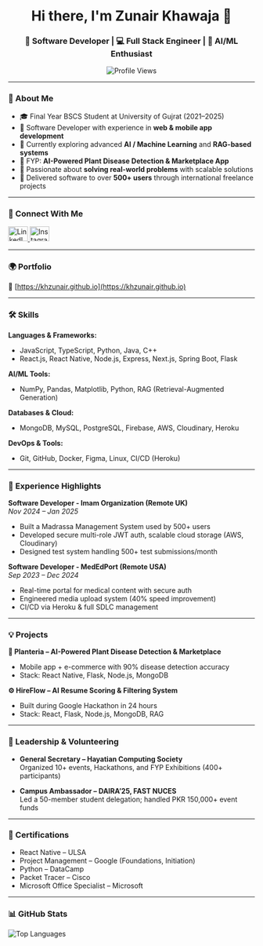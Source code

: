 <h1 align="center">Hi there, I'm Zunair Khawaja 👋</h1>
<h3 align="center">🚀 Software Developer | 💻 Full Stack Engineer | 🤖 AI/ML Enthusiast</h3>

<p align="center">
  <img src="https://komarev.com/ghpvc/?username=khzunair&label=Profile%20views&color=0e75b6&style=flat" alt="Profile Views" />
</p>

---

### 🧠 About Me

- 🎓 Final Year BSCS Student at University of Gujrat (2021–2025)
- 💼 Software Developer with experience in **web & mobile app development**
- 🧠 Currently exploring advanced **AI / Machine Learning** and **RAG-based systems**
- 🌿 FYP: **AI-Powered Plant Disease Detection & Marketplace App**
- 💬 Passionate about **solving real-world problems** with scalable solutions
- 🚀 Delivered software to over **500+ users** through international freelance projects

---

### 🔗 Connect With Me

<p align="left">
  <a href="https://linkedin.com/in/zunair-bin-zubair-9059421a3" target="_blank">
    <img src="https://raw.githubusercontent.com/rahuldkjain/github-profile-readme-generator/master/src/images/icons/Social/linked-in-alt.svg" alt="LinkedIn" height="30" width="40" />
  </a>
  <a href="https://instagram.com/zunair.khawajaa" target="_blank">
    <img src="https://raw.githubusercontent.com/rahuldkjain/github-profile-readme-generator/master/src/images/icons/Social/instagram.svg" alt="Instagram" height="30" width="40" />
  </a>
</p>

---

### 🌍 Portfolio

🔗 [https://khzunair.github.io](https://khzunair.github.io)

---

### 🛠️ Skills

**Languages & Frameworks:**
- JavaScript, TypeScript, Python, Java, C++
- React.js, React Native, Node.js, Express, Next.js, Spring Boot, Flask

**AI/ML Tools:**
- NumPy, Pandas, Matplotlib, Python, RAG (Retrieval-Augmented Generation)

**Databases & Cloud:**
- MongoDB, MySQL, PostgreSQL, Firebase, AWS, Cloudinary, Heroku

**DevOps & Tools:**
- Git, GitHub, Docker, Figma, Linux, CI/CD (Heroku)

---

### 💼 Experience Highlights

**Software Developer - Imam Organization (Remote UK)**  
_Nov 2024 – Jan 2025_  
- Built a Madrassa Management System used by 500+ users  
- Developed secure multi-role JWT auth, scalable cloud storage (AWS, Cloudinary)  
- Designed test system handling 500+ test submissions/month

**Software Developer - MedEdPort (Remote USA)**  
_Sep 2023 – Dec 2024_  
- Real-time portal for medical content with secure auth  
- Engineered media upload system (40% speed improvement)  
- CI/CD via Heroku & full SDLC management

---

### 💡 Projects

**🌿 Planteria – AI-Powered Plant Disease Detection & Marketplace**  
- Mobile app + e-commerce with 90% disease detection accuracy  
- Stack: React Native, Flask, Node.js, MongoDB

**⚙️ HireFlow – AI Resume Scoring & Filtering System**  
- Built during Google Hackathon in 24 hours  
- Stack: React, Flask, Node.js, MongoDB, RAG

---

### 🏅 Leadership & Volunteering

- **General Secretary – Hayatian Computing Society**  
  Organized 10+ events, Hackathons, and FYP Exhibitions (400+ participants)

- **Campus Ambassador – DAIRA’25, FAST NUCES**  
  Led a 50-member student delegation; handled PKR 150,000+ event funds

---

### 📜 Certifications

- React Native – ULSA  
- Project Management – Google (Foundations, Initiation)  
- Python – DataCamp  
- Packet Tracer – Cisco  
- Microsoft Office Specialist – Microsoft

---

### 📊 GitHub Stats

<p align="left">
  <img src="https://github-readme-stats.vercel.app/api/top-langs/?username=khzunair&layout=compact&theme=radical" alt="Top Languages" />
</p>

